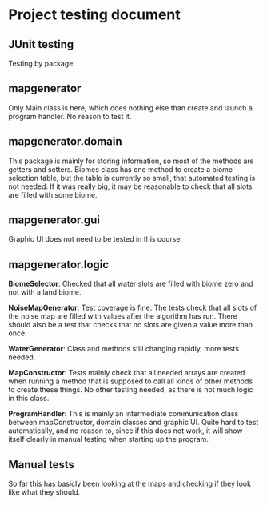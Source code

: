 # Project testing document

## JUnit testing

Testing by package:

## mapgenerator

Only Main class is here, which does nothing else than create and launch a program handler. No reason to test it. 

## mapgenerator.domain

This package is mainly for storing information, so most of the methods are getters and setters. Biomes class has one method to create a biome selection table, but the table is currently so small, that automated testing is not needed. If it was really big, it may be reasonable to check that all slots are filled with some biome. 

## mapgenerator.gui

Graphic UI does not need to be tested in this course. 

## mapgenerator.logic

**BiomeSelector**: Checked that all water slots are filled with biome zero and not with a land biome.

**NoiseMapGenerator**: Test coverage is fine. The tests check that all slots of the noise map are filled with values after the algorithm has run. There should also be a test that checks that no slots are given a value more than once. 

**WaterGenerator**: Class and methods still changing rapidly, more tests needed. 

**MapConstructor**: Tests mainly check that all needed arrays are created when running a method that is supposed to call all kinds of other methods to create these things. No other testing needed, as there is not much logic in this class. 

**ProgramHandler**: This is mainly an intermediate communication class between mapConstructor, domain classes and graphic UI. Quite hard to test automatically, and no reason to, since if this does not work, it will show itself clearly in manual testing when starting up the program. 

## Manual tests

So far this has basicly been looking at the maps and checking if they look like what they should. 


